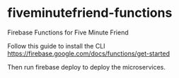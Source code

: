 # fiveminutefriend-functions
Firebase Functions for Five Minute Friend

Follow this guide to install the CLI https://firebase.google.com/docs/functions/get-started

Then run firebase deploy to deploy the microservices.
